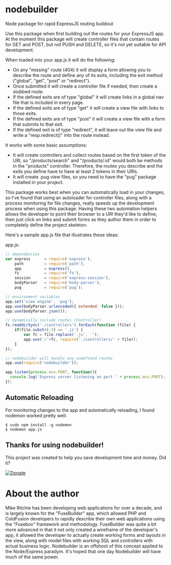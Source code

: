 # nodebuilder
Node package for rapid ExpressJS routing buildout

Use this package when first building out the routes for your ExpressJS app. At the moment this package will create controller files that contain routes for GET and POST, but not PUSH and DELETE, so it's not yet suitable for API development. 

When loaded into your app.js it will do the following:

* On any "missing" route (404) it will display a form allowing you to describe the route and define any of its exits, including the exit method ("global", "get", "post" or "redirect").
* Once submitted it will create a controller file if needed, then create a stubbed route.
* If the defined exits are of type "global" it will create links in a global nav file that is included in every page.
* If the defined exits are of type "get" it will create a view file with links to those exits.
* If the defined exits are of type "post" it will create a view file with a form that submits to that exit.
* If the defined exit is of type "redirect", it will leave out the view file and write a "resp.redirect()" into the route instead.

It works with some basic assumptions:

* It will create controllers and collect routes based on the first token of the URI, so "/products/search" and "/products/:id" would both be methods in the "products" controller. Therefore, the routes you describe and the exits you define have to have at least 2 tokens in their URIs.
* It will create .pug view files, so you need to have the "pug" package installed in your project.

This package works best when you can automatically load in your changes, so I've found that using an autoloader for controller files, along with a process monitoring for file changes, really speeds up the development process when using this package. Having these two automation helpers allows the developer to point their browser to a URI they'd like to define, then just click on links and submit forms as they author them in order to completely define the project skeleton.

Here's a sample app.js file that illustrates these ideas:

app.js:

```javascript
// dependencies
var express      = require('express'),
	path         = require('path'),
	app          = express(),
	fs           = require('fs'),
	session      = require('express-session'),
	bodyParser   = require('body-parser'),
	pug          = require('pug');

// environment variables
app.set('view engine', 'pug');
app.use(bodyParser.urlencoded({ extended: false }));
app.use(bodyParser.json());

// dynamically include routes (Controller)
fs.readdirSync('./controllers').forEach(function (file) {
	if(file.substr(-3) == '.js') {
		var fc = file.replace('.js', '');
		app.use('/'+fc, require('./controllers/' + file));
	}
});

// nodebuilder will handle any undefined routes
app.use(require('nodebuilder'));

app.listen(process.env.PORT, function(){
  console.log('Express server listening on port ' + process.env.PORT);
});
```
## Automatic Reloading
For monitoring changes to the app and automatically reloading, I found nodemon worked pretty well:

```
$ sudo npm install -g nodemon
$ nodemon app.js
```
## Thanks for using nodebuilder!
This project was created to help you save development time and money. Did it?

[![Donate](https://img.shields.io/badge/Donate-PayPal-green.svg)](mike@fusebuilder.net)

# About the author
Mike Ritchie has been developing web applications for over a decade, and is largely known for the "FuseBuilder" app, which allowed PHP and ColdFusion developers to rapidly describe their own web applications using the "Fusebox" framework and methodology. FuseBuilder was quite a bit more advanced in that it not only created a wireframe of the developer's app, it allowed the developer to actually create working forms and layouts in the view, along with model files with working SQL and controllers with actual business logic. Nodebuilder is an offshoot of this concept applied to the Node/Express paradym. It's hoped that one day Nodebuilder will have much of the same power.
